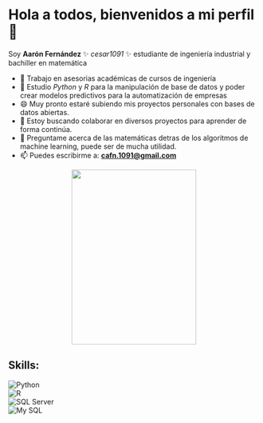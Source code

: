 # Hola a todos, bienvenidos a mi perfil 👋 

Soy **Aarón Fernández** ✨ _cesar1091_ ✨ estudiante de ingeniería industrial y bachiller en matemática

- 🔭 Trabajo en asesorias académicas de cursos de ingeniería 
- 🌱 Estudio _Python_ y _R_ para la manipulación de base de datos  y poder crear modelos predictivos para la automatización de empresas
- :smile: Muy pronto estaré subiendo mis proyectos personales con bases de datos abiertas.
- 👯 Estoy buscando colaborar en diversos proyectos para aprender de forma continúa.
- 💬 Preguntame acerca de las matemáticas detras de los algoritmos de machine learning, puede ser de mucha utilidad.
- 📫 Puedes escribirme a: **cafn.1091@gmail.com**
<p align="center">
 <img src="https://media.giphy.com/media/HUplkVCPY7jTW/giphy.gif" width="250" height="350">
</p>

## Skills:
![Python](https://img.shields.io/badge/Python-3DDC84?style=for-the-badge&logo=python&logoColor=white&labelColor=101010)</br>
![R](https://img.shields.io/badge/R-3DDC84?style=for-the-badge&logo=R&logoColor=white&labelColor=101010)</br>
![SQL Server](https://img.shields.io/badge/SQL-3DDC84?style=for-the-badge&logo=microsoft-sql-server&logoColor=white&labelColor=101010)</br>
![My SQL](https://img.shields.io/badge/MySQL-3DDC84?style=for-the-badge&logo=MySQL&logoColor=white&labelColor=101010)

